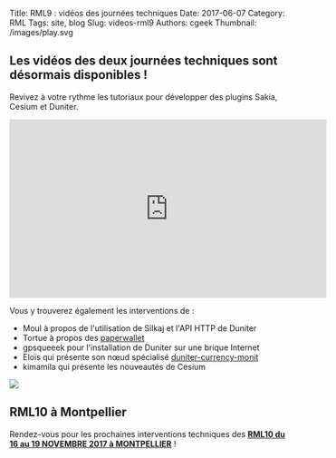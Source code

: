 Title: RML9 : vidéos des journées techniques
Date: 2017-06-07
Category: RML
Tags: site, blog
Slug: videos-rml9
Authors: cgeek
Thumbnail: /images/play.svg

## Les vidéos des deux journées techniques sont désormais disponibles !

Revivez à votre rythme les tutoriaux pour développer des plugins Sakia, Cesium et Duniter.

<iframe width="560" height="315" src="https://www.youtube.com/embed/videoseries?list=PL0UDqLtXevvH2GRaD5-HUPWExVxY_MuwK" frameborder="0" allowfullscreen></iframe>

Vous y trouverez également les interventions de : 

* Moul à propos de l'utilisation de Silkaj et l'API HTTP de Duniter
* Tortue à propos des [paperwallet](https://duniter.tednet.fr/paperwallet/)
* gpsqueeek pour l'installation de Duniter sur une brique Internet
* Eloïs qui présente son nœud spécialisé [duniter-currency-monit](https://github.com/duniter/duniter-currency-monit)
* kimamila qui présente les nouveautés de Cesium

![](/images/rml9/paperwallet.png)

## RML10 à Montpellier

Rendez-vous pour les prochaines interventions techniques des [**RML10 du 16 au 19 NOVEMBRE 2017 à MONTPELLIER**](https://rml10.duniter.org/) !
